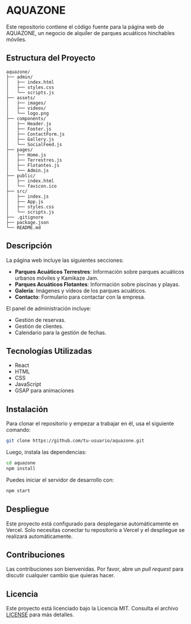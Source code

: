 # AQUAZONE

Este repositorio contiene el código fuente para la página web de AQUAZONE, un negocio de alquiler de parques acuáticos hinchables móviles.

## Estructura del Proyecto

```
aquazone/
├── admin/
│   ├── index.html
│   ├── styles.css
│   └── scripts.js
├── assets/
│   ├── images/
│   ├── videos/
│   └── logo.png
├── components/
│   ├── Header.js
│   ├── Footer.js
│   ├── ContactForm.js
│   ├── Gallery.js
│   └── SocialFeed.js
├── pages/
│   ├── Home.js
│   ├── Terrestres.js
│   ├── Flotantes.js
│   └── Admin.js
├── public/
│   ├── index.html
│   └── favicon.ico
├── src/
│   ├── index.js
│   ├── App.js
│   ├── styles.css
│   └── scripts.js
├── .gitignore
├── package.json
└── README.md
```

## Descripción

La página web incluye las siguientes secciones:
- **Parques Acuáticos Terrestres**: Información sobre parques acuáticos urbanos móviles y Kamikaze Jam.
- **Parques Acuáticos Flotantes**: Información sobre piscinas y playas.
- **Galería**: Imágenes y vídeos de los parques acuáticos.
- **Contacto**: Formulario para contactar con la empresa.

El panel de administración incluye:
- Gestión de reservas.
- Gestión de clientes.
- Calendario para la gestión de fechas.

## Tecnologías Utilizadas

- React
- HTML
- CSS
- JavaScript
- GSAP para animaciones

## Instalación

Para clonar el repositorio y empezar a trabajar en él, usa el siguiente comando:

```bash
git clone https://github.com/tu-usuario/aquazone.git
```

Luego, instala las dependencias:

```bash
cd aquazone
npm install
```

Puedes iniciar el servidor de desarrollo con:

```bash
npm start
```

## Despliegue

Este proyecto está configurado para desplegarse automáticamente en Vercel. Solo necesitas conectar tu repositorio a Vercel y el despliegue se realizará automáticamente.

## Contribuciones

Las contribuciones son bienvenidas. Por favor, abre un *pull request* para discutir cualquier cambio que quieras hacer.

## Licencia

Este proyecto está licenciado bajo la Licencia MIT. Consulta el archivo [LICENSE](LICENSE) para más detalles.
